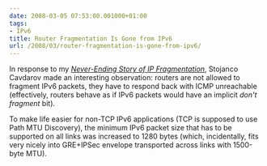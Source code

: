 ```yaml
---
date: 2008-03-05 07:53:00.001000+01:00
tags:
- IPv6
title: Router Fragmentation Is Gone from IPv6
url: /2008/03/router-fragmentation-is-gone-from-ipv6/
---
```

In response to my [*Never-Ending Story of IP Fragmentation*](/kb/Internet/PMTUD/), Stojanco Cavdarov made an interesting observation: routers are not allowed to fragment IPv6 packets, they have to respond back with ICMP unreachable (effectively, routers behave as if IPv6 packets would have an implicit *don\'t fragment* bit).

To make life easier for non-TCP IPv6 applications (TCP is supposed to use Path MTU Discovery), the minimum IPv6 packet size that has to be supported on all links was increased to 1280 bytes (which, incidentally, fits very nicely into GRE+IPSec envelope transported across links with 1500-byte MTU).
